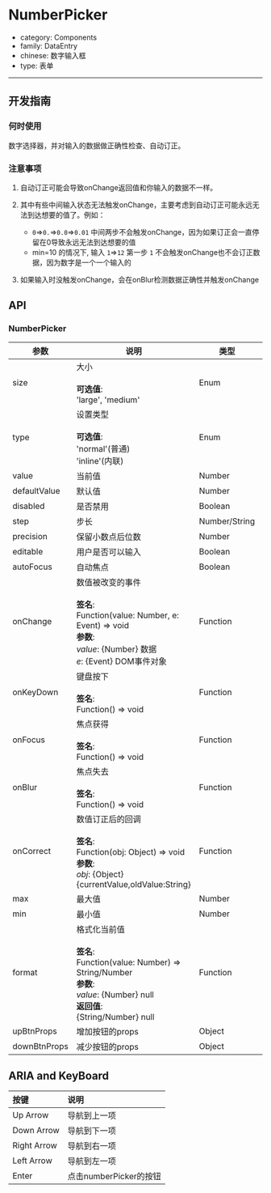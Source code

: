 # NumberPicker

-   category: Components
-   family: DataEntry
-   chinese: 数字输入框
-   type: 表单

---

## 开发指南

### 何时使用

数字选择器，并对输入的数据做正确性检查、自动订正。

### 注意事项

1.  自动订正可能会导致onChange返回值和你输入的数据不一样。

2.  其中有些中间输入状态无法触发onChange，主要考虑到自动订正可能永远无法到达想要的值了。例如：

    -   `0`=>`0.`=>`0.0`=>`0.01`  中间两步不会触发onChange，因为如果订正会一直停留在0导致永远无法到达想要的值
    -   min=10 的情况下, 输入 `1`=>`12`  第一步 `1` 不会触发onChange也不会订正数据，因为数字是一个一个输入的

3.  如果输入时没触发onChange，会在onBlur检测数据正确性并触发onChange

## API

### NumberPicker

| 参数           | 说明                                                                                                                                             | 类型            | 默认值       |
| ------------ | ---------------------------------------------------------------------------------------------------------------------------------------------- | ------------- | --------- |
| size         | 大小<br><br>**可选值**:<br>'large', 'medium'                                                                                                        | Enum          | 'medium'  |
| type         | 设置类型<br><br>**可选值**:<br>'normal'(普通)<br>'inline'(内联)                                                                                           | Enum          | 'normal'  |
| value        | 当前值                                                                                                                                            | Number        | -         |
| defaultValue | 默认值                                                                                                                                            | Number        | -         |
| disabled     | 是否禁用                                                                                                                                           | Boolean       | -         |
| step         | 步长                                                                                                                                             | Number/String | 1         |
| precision    | 保留小数点后位数                                                                                                                                       | Number        | 0         |
| editable     | 用户是否可以输入                                                                                                                                       | Boolean       | true      |
| autoFocus    | 自动焦点                                                                                                                                           | Boolean       | -         |
| onChange     | 数值被改变的事件<br><br>**签名**:<br>Function(value: Number, e: Event) => void<br>**参数**:<br>_value_: {Number} 数据<br>_e_: {Event} DOM事件对象                | Function      | func.noop |
| onKeyDown    | 键盘按下<br><br>**签名**:<br>Function() => void                                                                                                      | Function      | func.noop |
| onFocus      | 焦点获得<br><br>**签名**:<br>Function() => void                                                                                                      | Function      | -         |
| onBlur       | 焦点失去<br><br>**签名**:<br>Function() => void                                                                                                      | Function      | func.noop |
| onCorrect    | 数值订正后的回调<br><br>**签名**:<br>Function(obj: Object) => void<br>**参数**:<br>_obj_: {Object} {currentValue,oldValue:String}                          | Function      | func.noop |
| max          | 最大值                                                                                                                                            | Number        | Infinity  |
| min          | 最小值                                                                                                                                            | Number        | -Infinity |
| format       | 格式化当前值<br><br>**签名**:<br>Function(value: Number) => String/Number<br>**参数**:<br>_value_: {Number} null<br>**返回值**:<br>{String/Number} null<br> | Function      | -         |
| upBtnProps   | 增加按钮的props                                                                                                                                     | Object        | -         |
| downBtnProps | 减少按钮的props                                                                                                                                     | Object        | -         |
## ARIA and KeyBoard

| 按键          | 说明                              |
| :---------- | :------------------------------ |
| Up Arrow    | 导航到上一项                          |
| Down Arrow  | 导航到下一项                          |
| Right Arrow | 导航到右一项 |
| Left Arrow  | 导航到左一项   |
| Enter       | 点击numberPicker的按钮                 |
